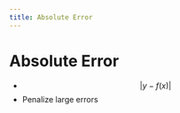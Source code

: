 ```yaml
---
title: Absolute Error
---
```


# Absolute Error
- $$\lvert y-f(x)\rvert$$
- Penalize large errors







